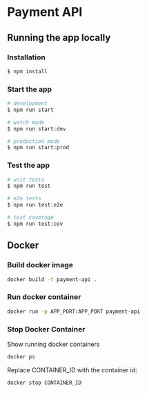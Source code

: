 # Payment API

## Running the app locally

### Installation

```bash
$ npm install
```
### Start the app

```bash
# development
$ npm run start

# watch mode
$ npm run start:dev

# production mode
$ npm run start:prod
```

### Test the app

```bash
# unit tests
$ npm run test

# e2e tests
$ npm run test:e2e

# test coverage
$ npm run test:cov
```

## Docker

### Build docker image

```bash
docker build -t payment-api .
```

### Run docker container

```bash
docker run -p APP_PORT:APP_PORT payment-api
```

### Stop Docker Container

Show running docker containers

```bash
docker ps
```

Replace CONTAINER_ID with the container id:

```bash
docker stop CONTAINER_ID
```
